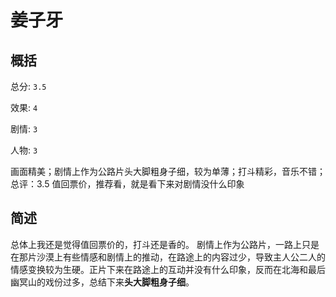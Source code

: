 # 姜子牙

## 概括

总分: `3.5`

效果: `4`

剧情: `3`

人物: `3`

画面精美；剧情上作为公路片头大脚粗身子细，较为单薄；打斗精彩，音乐不错；
总评：3.5 值回票价，推荐看，就是看下来对剧情没什么印象

## 简述

总体上我还是觉得值回票价的，打斗还是香的。
剧情上作为公路片，一路上只是在那片沙漠上有些情感和剧情上的推动，在路途上的内容过少，导致主人公二人的情感变换较为生硬。正片下来在路途上的互动并没有什么印象，反而在北海和最后幽冥山的戏份过多，总结下来**头大脚粗身子细**。
